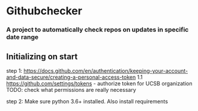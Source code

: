 # Githubchecker
### A project to automatically check repos on updates in specific date range

## Initializing on start
step 1: https://docs.github.com/en/authentication/keeping-your-account-and-data-secure/creating-a-personal-access-token
1.1 https://github.com/settings/tokens - authorize token for UCSB organization
TODO: check what permissions are really necessary

step 2: Make sure python 3.6+ installed. Also install requirements
